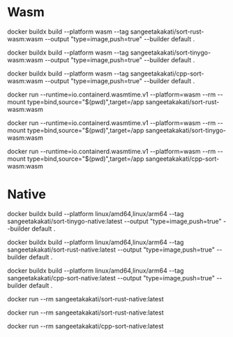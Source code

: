 # Wasm
docker buildx build --platform wasm --tag sangeetakakati/sort-rust-wasm:wasm --output "type=image,push=true" --builder default .

docker buildx build --platform wasm --tag sangeetakakati/sort-tinygo-wasm:wasm --output "type=image,push=true" --builder default .

docker buildx build --platform wasm --tag sangeetakakati/cpp-sort-wasm:wasm --output "type=image,push=true" --builder default .

docker run --runtime=io.containerd.wasmtime.v1 --platform=wasm --rm --mount type=bind,source="$(pwd)",target=/app sangeetakakati/sort-rust-wasm:wasm

docker run --runtime=io.containerd.wasmtime.v1 --platform=wasm --rm --mount type=bind,source="$(pwd)",target=/app sangeetakakati/sort-tinygo-wasm:wasm

docker run --runtime=io.containerd.wasmtime.v1 --platform=wasm --rm --mount type=bind,source="$(pwd)",target=/app sangeetakakati/cpp-sort-wasm:wasm

# Native

docker buildx build --platform linux/amd64,linux/arm64 --tag sangeetakakati/sort-tinygo-native:latest --output "type=image,push=true" --builder default .

docker buildx build --platform linux/amd64,linux/arm64 --tag sangeetakakati/sort-rust-native:latest --output "type=image,push=true" --builder default .

docker buildx build --platform linux/amd64,linux/arm64 --tag sangeetakakati/cpp-sort-native:latest --output "type=image,push=true" --builder default .

docker run  --rm sangeetakakati/sort-rust-native:latest

docker run --rm sangeetakakati/sort-rust-native:latest

docker run --rm sangeetakakati/cpp-sort-native:latest


